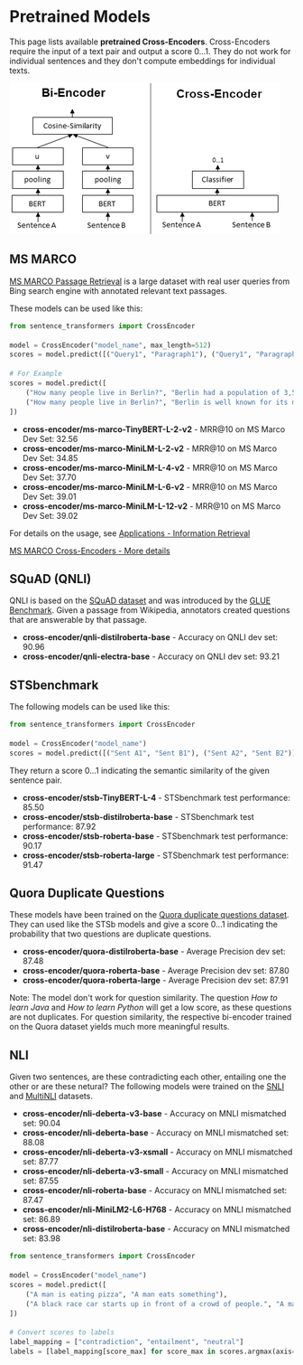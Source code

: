 # Pretrained Models

This page lists available **pretrained Cross-Encoders**. Cross-Encoders require the input of a text pair and output a score 0...1. They do not work for individual sentences and they don't compute embeddings for individual texts.

![BiEncoder](https://raw.githubusercontent.com/UKPLab/sentence-transformers/master/docs/img/Bi_vs_Cross-Encoder.png)

## MS MARCO
[MS MARCO Passage Retrieval](https://github.com/microsoft/MSMARCO-Passage-Ranking) is a large dataset with real user queries from Bing search engine with annotated relevant text passages.

These models can be used like this:
```python
from sentence_transformers import CrossEncoder

model = CrossEncoder("model_name", max_length=512)
scores = model.predict([("Query1", "Paragraph1"), ("Query1", "Paragraph2")])

# For Example
scores = model.predict([
    ("How many people live in Berlin?", "Berlin had a population of 3,520,031 registered inhabitants in an area of 891.82 square kilometers."),
    ("How many people live in Berlin?", "Berlin is well known for its museums."),
])
```

- **cross-encoder/ms-marco-TinyBERT-L-2-v2** - MRR@10 on MS Marco Dev Set: 32.56
- **cross-encoder/ms-marco-MiniLM-L-2-v2** - MRR@10 on MS Marco Dev Set: 34.85
- **cross-encoder/ms-marco-MiniLM-L-4-v2** - MRR@10 on MS Marco Dev Set: 37.70
- **cross-encoder/ms-marco-MiniLM-L-6-v2** - MRR@10 on MS Marco Dev Set: 39.01
- **cross-encoder/ms-marco-MiniLM-L-12-v2** - MRR@10 on MS Marco Dev Set: 39.02


For details on the usage, see [Applications - Information Retrieval](../examples/applications/retrieve_rerank/README.md)


[MS MARCO Cross-Encoders - More details](pretrained-models/ce-msmarco.md)

## SQuAD (QNLI)

QNLI is based on the [SQuAD dataset](https://rajpurkar.github.io/SQuAD-explorer/) and was introduced by the [GLUE Benchmark](https://arxiv.org/abs/1804.07461). Given a passage from Wikipedia, annotators created questions that are answerable by that passage.

- **cross-encoder/qnli-distilroberta-base** - Accuracy on QNLI dev set: 90.96
- **cross-encoder/qnli-electra-base** - Accuracy on QNLI dev set: 93.21


## STSbenchmark
The following models can be used like this:
```python
from sentence_transformers import CrossEncoder

model = CrossEncoder("model_name")
scores = model.predict([("Sent A1", "Sent B1"), ("Sent A2", "Sent B2")])
```

They return a score  0...1 indicating the semantic similarity of the given sentence pair.
- **cross-encoder/stsb-TinyBERT-L-4** - STSbenchmark test performance: 85.50
- **cross-encoder/stsb-distilroberta-base** - STSbenchmark test performance: 87.92
- **cross-encoder/stsb-roberta-base** - STSbenchmark test performance: 90.17
- **cross-encoder/stsb-roberta-large** - STSbenchmark test performance: 91.47 

## Quora Duplicate Questions
These models have been trained on the [Quora duplicate questions dataset](https://www.quora.com/q/quoradata/First-Quora-Dataset-Release-Question-Pairs). They can used like the STSb models and give a score 0...1 indicating the probability that two questions are duplicate questions.

- **cross-encoder/quora-distilroberta-base** - Average Precision dev set: 87.48
- **cross-encoder/quora-roberta-base** - Average Precision dev set: 87.80
- **cross-encoder/quora-roberta-large** - Average Precision dev set: 87.91

Note: The model don't work for question similarity. The question *How to learn Java* and *How to learn Python* will get a low score, as these questions are not duplicates. For question similarity, the respective bi-encoder trained on the Quora dataset yields much more meaningful results.



## NLI
Given two sentences, are these contradicting each other, entailing one the other or are these netural? The following models were trained on the [SNLI](https://nlp.stanford.edu/projects/snli/) and [MultiNLI](https://cims.nyu.edu/~sbowman/multinli/) datasets.
- **cross-encoder/nli-deberta-v3-base** - Accuracy on MNLI mismatched set: 90.04
- **cross-encoder/nli-deberta-base** - Accuracy on MNLI mismatched set: 88.08
- **cross-encoder/nli-deberta-v3-xsmall** - Accuracy on MNLI mismatched set:  87.77
- **cross-encoder/nli-deberta-v3-small** - Accuracy on MNLI mismatched set: 87.55
- **cross-encoder/nli-roberta-base** - Accuracy on MNLI mismatched set: 87.47
- **cross-encoder/nli-MiniLM2-L6-H768** - Accuracy on MNLI mismatched set: 86.89  
- **cross-encoder/nli-distilroberta-base** - Accuracy on MNLI mismatched set: 83.98

```python
from sentence_transformers import CrossEncoder

model = CrossEncoder("model_name")
scores = model.predict([
    ("A man is eating pizza", "A man eats something"),
    ("A black race car starts up in front of a crowd of people.", "A man is driving down a lonely road."),
])

# Convert scores to labels
label_mapping = ["contradiction", "entailment", "neutral"]
labels = [label_mapping[score_max] for score_max in scores.argmax(axis=1)]
```

